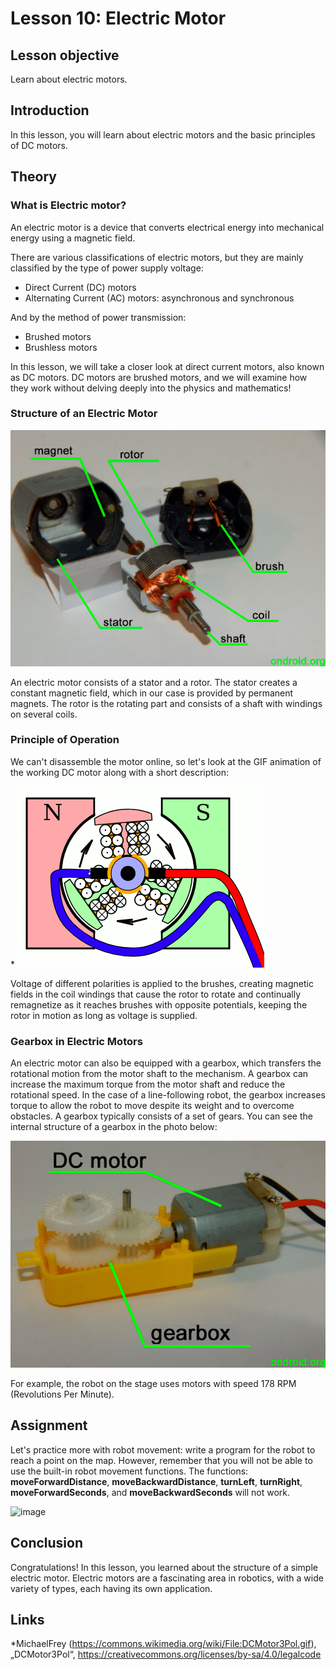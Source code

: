 # Lesson 10: Electric Motor

## Lesson objective
Learn about electric motors.

## Introduction
In this lesson, you will learn about electric motors and the basic principles of DC motors.

## Theory
### What is Electric motor?

An electric motor is a device that converts electrical energy into mechanical energy using a magnetic field.

There are various classifications of electric motors, but they are mainly classified by the type of power supply voltage:
- Direct Current (DC) motors
- Alternating Current (AC) motors: asynchronous and synchronous

And by the method of power transmission:
- Brushed motors
- Brushless motors


In this lesson, we will take a closer look at direct current motors, also known as DC motors. DC motors are brushed motors, and we will examine how they work without delving deeply into the physics and mathematics!

### Structure of an Electric Motor

![image](https://github.com/autolab-fi/line-robot-curriculum/blob/main/images/module_3/inside_motor.jpg?raw=True)

An electric motor consists of a stator and a rotor. The stator creates a constant magnetic field, which in our case is provided by permanent magnets. The rotor is the rotating part and consists of a shaft with windings on several coils.


### Principle of Operation

We can't disassemble the motor online, so let's look at the GIF animation of the working DC motor along with a short description:

*![image](https://github.com/autolab-fi/line-robot-curriculum/blob/main/images/module_3/animation.gif?raw=True)

Voltage of different polarities is applied to the brushes, creating magnetic fields in the coil windings that cause the rotor to rotate and continually remagnetize as it reaches brushes with opposite potentials, keeping the rotor in motion as long as voltage is supplied.

### Gearbox in Electric Motors

An electric motor can also be equipped with a gearbox, which transfers the rotational motion from the motor shaft to the mechanism. A gearbox can increase the maximum torque from the motor shaft and reduce the rotational speed. In the case of a line-following robot, the gearbox increases torque to allow the robot to move despite its weight and to overcome obstacles. A gearbox typically consists of a set of gears. You can see the internal structure of a gearbox in the photo below:

![image](https://github.com/autolab-fi/line-robot-curriculum/blob/main/images/module_3/small_size_gearbox.jpg?raw=True)


For example, the robot on the stage uses motors with speed 178 RPM (Revolutions Per Minute).

## Assignment
Let's practice more with robot movement: write a program for the robot to reach a point on the map. However, remember that you will not be able to use the built-in robot movement functions. The functions: **moveForwardDistance**, **moveBackwardDistance**, **turnLeft**, **turnRight**, **moveForwardSeconds**, and **moveBackwardSeconds** will not work. 

![image](https://github.com/autolab-fi/line-robot-curriculum/blob/main/images/module_3/finsh_point.jpg?raw=True)


## Conclusion
Congratulations! In this lesson, you learned about the structure of a simple electric motor. Electric motors are a fascinating area in robotics, with a wide variety of types, each having its own application.

## Links
*MichaelFrey (https://commons.wikimedia.org/wiki/File:DCMotor3Pol.gif), „DCMotor3Pol“, https://creativecommons.org/licenses/by-sa/4.0/legalcode 